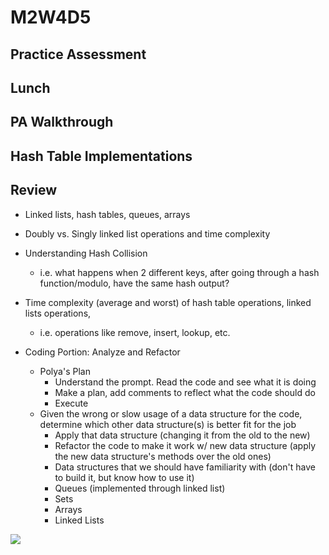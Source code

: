 # M2W4D5

## Practice Assessment

## Lunch

## PA Walkthrough

## Hash Table Implementations

## Review

- Linked lists, hash tables, queues, arrays
- Doubly vs. Singly linked list operations and time complexity
- Understanding Hash Collision
  - i.e. what happens when 2 different keys, after going through a hash function/modulo, have the same hash output?
- Time complexity (average and worst) of hash table operations, linked lists operations,
  - i.e. operations like remove, insert, lookup, etc.

- Coding Portion: Analyze and Refactor
  - Polya's Plan
    - Understand the prompt. Read the code and see what it is doing
    - Make a plan, add comments to reflect what the code should do
    - Execute
  - Given the wrong or slow usage of a data structure for the code, determine which other data structure(s) is better fit for the job
	- Apply that data structure (changing it from the old to the new)
	- Refactor the code to make it work w/ new data structure (apply the new data structure's methods over the old ones)
    - Data structures that we should have familiarity with (don't have to build it, but know how to use it)
    - Queues (implemented through linked list)
    - Sets
  	- Arrays
  	- Linked Lists
	
![](https://i.imgur.com/KU4foNa.png)

